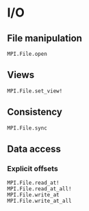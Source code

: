 # I/O

## File manipulation

```@docs
MPI.File.open
```

## Views

```@docs
MPI.File.set_view!
```

## Consistency

```@docs
MPI.File.sync
```

## Data access

### Explicit offsets

```@docs
MPI.File.read_at!
MPI.File.read_at_all!
MPI.File.write_at
MPI.File.write_at_all
```
